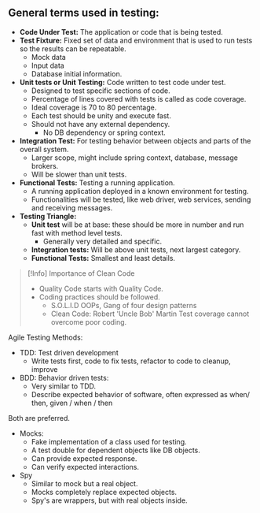## General terms used in testing:
- **Code Under Test:** The application or code that is being tested.
- **Test Fixture:** Fixed set of data and environment that is used to run tests so the results can be repeatable.
	- Mock data
	- Input data
	- Database initial information.
- **Unit tests or Unit Testing:** Code written to test code under test.
	- Designed to test specific sections of code.
	- Percentage of lines covered with tests is called as code coverage.
	- Ideal coverage is 70 to 80 percentage.
	- Each test should be unity and execute fast.
	- Should not have any external dependency.
		- No DB dependency or spring context.
- **Integration Test:** For testing behavior between objects and parts of the overall system.
	- Larger scope, might include spring context, database, message brokers.
	- Will be slower than unit tests.
- **Functional Tests:** Testing a running application.
	- A running application deployed in a known environment for testing.
	- Functionalities will be tested, like web driver, web services, sending and receiving messages.
- **Testing Triangle:**
	- **Unit test** will be at base: these should be more in number and run fast with method level tests.
		- Generally very detailed and specific.
	- **Integration tests:** Will be above unit tests, next largest category.
	- **Functional Tests:** Smallest and least details.

> [!Info] Importance of Clean Code
>  - Quality Code starts with Quality Code.
>  - Coding practices should be followed.
> 	 - S.O.L.I.D OOPs, Gang of four design patterns
> 	 - Clean Code: Robert 'Uncle Bob' Martin
>  Test coverage cannot overcome poor coding.

Agile Testing Methods:
- TDD: Test driven development
	- Write tests first, code to fix tests, refactor to code  to cleanup, improve 
- BDD: Behavior driven tests:
	- Very similar to TDD.
	- Describe expected behavior of software, often expressed as when/ then, given / when / then

Both are preferred.

- Mocks:
	- Fake implementation of a class used for testing.
	- A test double for dependent objects like DB objects.
	- Can provide expected response.
	- Can verify expected interactions.
- Spy
	- Similar to mock but a real object.
	- Mocks completely replace expected objects.
	- Spy's are wrappers, but with real objects inside.